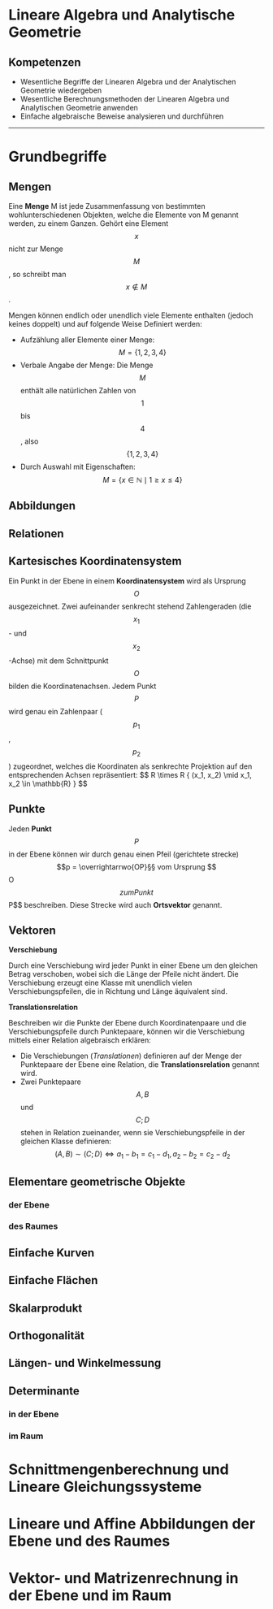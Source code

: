<script src="https://cdn.mathjax.org/mathjax/latest/MathJax.js?config=TeX-AMS-MML_HTMLorMML" type="text/javascript"></script>

# Lineare Algebra und Analytische Geometrie

## Kompetenzen

- Wesentliche Begriffe der Linearen Algebra und der Analytischen Geometrie wiedergeben
- Wesentliche Berechnungsmethoden der Linearen Algebra und Analytischen Geometrie anwenden
- Einfache algebraische Beweise analysieren und durchführen

---

# Grundbegriffe

## Mengen

Eine **Menge** M ist jede Zusammenfassung von bestimmten wohlunterschiedenen Objekten, welche die Elemente von M genannt werden, zu einem Ganzen. Gehört eine Element $$ x $$ nicht zur Menge $$ M $$, so schreibt man $$ x \notin M $$.

Mengen können endlich oder unendlich viele Elemente enthalten (jedoch keines doppelt) und auf folgende Weise Definiert werden:

- Aufzählung aller Elemente einer Menge: $$ M = \{ 1, 2, 3, 4 \} $$
- Verbale Angabe der Menge: Die Menge $$ M $$ enthält alle natürlichen Zahlen von $$ 1 $$ bis $$ 4 $$, also $$ \{ 1, 2, 3, 4 \} $$
- Durch Auswahl mit Eigenschaften: $$ M = \{ x \in \mathbb{N} \mid 1 \geq x \leq 4 \} $$

## Abbildungen

## Relationen

## Kartesisches Koordinatensystem

Ein Punkt in der Ebene in einem **Koordinatensystem** wird als Ursprung $$O$$ ausgezeichnet. Zwei aufeinander senkrecht stehend Zahlengeraden (die $$x_1$$- und $$x_2$$-Achse) mit dem Schnittpunkt $$O$$ bilden die Koordinatenachsen. Jedem Punkt $$P$$ wird genau ein Zahlenpaar ($$p_1$$, $$p_2$$) zugeordnet, welches die Koordinaten als senkrechte Projektion auf den entsprechenden Achsen repräsentiert: \$$ R \times R \{ (x_1, x_2) \mid x_1, x_2 \in \mathbb{R} \} $$

## Punkte

Jeden **Punkt** $$P$$ in der Ebene können wir durch genau einen Pfeil (gerichtete strecke) $$p = \overrightarrwo{OP}§§ vom Ursprung $$O$$ zum Punkt $$P$$ beschreiben. Diese Strecke wird auch **Ortsvektor** genannt.

## Vektoren

**Verschiebung**

Durch eine Verschiebung wird jeder Punkt in einer Ebene um den gleichen Betrag verschoben, wobei sich die Länge der Pfeile nicht ändert. Die Verschiebung erzeugt eine Klasse mit unendlich vielen Verschiebungspfeilen, die in Richtung und Länge äquivalent sind.

**Translationsrelation**

Beschreiben wir die Punkte der Ebene durch Koordinatenpaare und die Verschiebungspfeile durch Punktepaare, können wir die Verschiebung mittels einer Relation algebraisch erklären:
- Die Verschiebungen (_Translationen_) definieren auf der Menge der Punktepaare der Ebene eine Relation, die **Translationsrelation** genannt wird.
- Zwei Punktepaare $$A, B$$ und $$C; D$$ stehen in Relation zueinander, wenn sie Verschiebungspfeile in der gleichen Klasse definieren: $$(A, B) \sim (C; D) \iff a_1 - b_1 = c_1 - d_1, a_2 - b_2 = c_2 - d_2$$

## Elementare geometrische Objekte

### der Ebene

### des Raumes

## Einfache Kurven

## Einfache Flächen

## Skalarprodukt

## Orthogonalität

## Längen- und Winkelmessung

## Determinante

### in der Ebene

### im Raum

# Schnittmengenberechnung und Lineare Gleichungssysteme

# Lineare und Affine Abbildungen der Ebene und des Raumes

# Vektor- und Matrizenrechnung in der Ebene und im Raum
